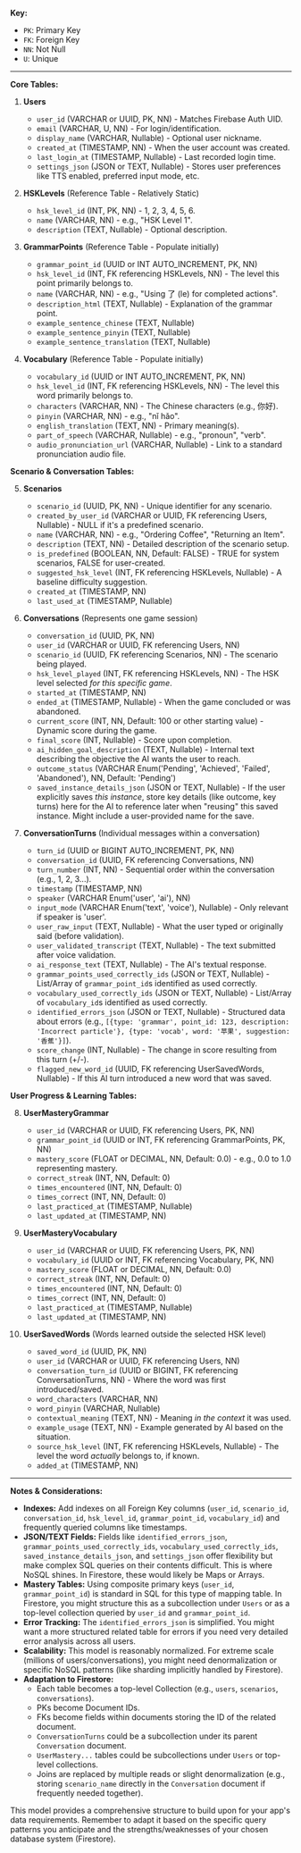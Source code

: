 **Key:**

*   `PK`: Primary Key
*   `FK`: Foreign Key
*   `NN`: Not Null
*   `U`: Unique

---

**Core Tables:**

1.  **Users**
    *   `user_id` (VARCHAR or UUID, PK, NN) - Matches Firebase Auth UID.
    *   `email` (VARCHAR, U, NN) - For login/identification.
    *   `display_name` (VARCHAR, Nullable) - Optional user nickname.
    *   `created_at` (TIMESTAMP, NN) - When the user account was created.
    *   `last_login_at` (TIMESTAMP, Nullable) - Last recorded login time.
    *   `settings_json` (JSON or TEXT, Nullable) - Stores user preferences like TTS enabled, preferred input mode, etc.

2.  **HSKLevels** (Reference Table - Relatively Static)
    *   `hsk_level_id` (INT, PK, NN) - 1, 2, 3, 4, 5, 6.
    *   `name` (VARCHAR, NN) - e.g., "HSK Level 1".
    *   `description` (TEXT, Nullable) - Optional description.

3.  **GrammarPoints** (Reference Table - Populate initially)
    *   `grammar_point_id` (UUID or INT AUTO_INCREMENT, PK, NN)
    *   `hsk_level_id` (INT, FK referencing HSKLevels, NN) - The level this point primarily belongs to.
    *   `name` (VARCHAR, NN) - e.g., "Using 了 (le) for completed actions".
    *   `description_html` (TEXT, Nullable) - Explanation of the grammar point.
    *   `example_sentence_chinese` (TEXT, Nullable)
    *   `example_sentence_pinyin` (TEXT, Nullable)
    *   `example_sentence_translation` (TEXT, Nullable)

4.  **Vocabulary** (Reference Table - Populate initially)
    *   `vocabulary_id` (UUID or INT AUTO_INCREMENT, PK, NN)
    *   `hsk_level_id` (INT, FK referencing HSKLevels, NN) - The level this word primarily belongs to.
    *   `characters` (VARCHAR, NN) - The Chinese characters (e.g., 你好).
    *   `pinyin` (VARCHAR, NN) - e.g., "nǐ hǎo".
    *   `english_translation` (TEXT, NN) - Primary meaning(s).
    *   `part_of_speech` (VARCHAR, Nullable) - e.g., "pronoun", "verb".
    *   `audio_pronunciation_url` (VARCHAR, Nullable) - Link to a standard pronunciation audio file.

**Scenario & Conversation Tables:**

5.  **Scenarios**
    *   `scenario_id` (UUID, PK, NN) - Unique identifier for any scenario.
    *   `created_by_user_id` (VARCHAR or UUID, FK referencing Users, Nullable) - NULL if it's a predefined scenario.
    *   `name` (VARCHAR, NN) - e.g., "Ordering Coffee", "Returning an Item".
    *   `description` (TEXT, NN) - Detailed description of the scenario setup.
    *   `is_predefined` (BOOLEAN, NN, Default: FALSE) - TRUE for system scenarios, FALSE for user-created.
    *   `suggested_hsk_level` (INT, FK referencing HSKLevels, Nullable) - A baseline difficulty suggestion.
    *   `created_at` (TIMESTAMP, NN)
    *   `last_used_at` (TIMESTAMP, Nullable)

6.  **Conversations** (Represents one game session)
    *   `conversation_id` (UUID, PK, NN)
    *   `user_id` (VARCHAR or UUID, FK referencing Users, NN)
    *   `scenario_id` (UUID, FK referencing Scenarios, NN) - The scenario being played.
    *   `hsk_level_played` (INT, FK referencing HSKLevels, NN) - The HSK level selected *for this specific game*.
    *   `started_at` (TIMESTAMP, NN)
    *   `ended_at` (TIMESTAMP, Nullable) - When the game concluded or was abandoned.
    *   `current_score` (INT, NN, Default: 100 or other starting value) - Dynamic score during the game.
    *   `final_score` (INT, Nullable) - Score upon completion.
    *   `ai_hidden_goal_description` (TEXT, Nullable) - Internal text describing the objective the AI wants the user to reach.
    *   `outcome_status` (VARCHAR Enum('Pending', 'Achieved', 'Failed', 'Abandoned'), NN, Default: 'Pending')
    *   `saved_instance_details_json` (JSON or TEXT, Nullable) - If the user explicitly saves *this instance*, store key details (like outcome, key turns) here for the AI to reference later when "reusing" this saved instance. Might include a user-provided name for the save.

7.  **ConversationTurns** (Individual messages within a conversation)
    *   `turn_id` (UUID or BIGINT AUTO_INCREMENT, PK, NN)
    *   `conversation_id` (UUID, FK referencing Conversations, NN)
    *   `turn_number` (INT, NN) - Sequential order within the conversation (e.g., 1, 2, 3...).
    *   `timestamp` (TIMESTAMP, NN)
    *   `speaker` (VARCHAR Enum('user', 'ai'), NN)
    *   `input_mode` (VARCHAR Enum('text', 'voice'), Nullable) - Only relevant if speaker is 'user'.
    *   `user_raw_input` (TEXT, Nullable) - What the user typed or originally said (before validation).
    *   `user_validated_transcript` (TEXT, Nullable) - The text submitted after voice validation.
    *   `ai_response_text` (TEXT, Nullable) - The AI's textual response.
    *   `grammar_points_used_correctly_ids` (JSON or TEXT, Nullable) - List/Array of `grammar_point_id`s identified as used correctly.
    *   `vocabulary_used_correctly_ids` (JSON or TEXT, Nullable) - List/Array of `vocabulary_id`s identified as used correctly.
    *   `identified_errors_json` (JSON or TEXT, Nullable) - Structured data about errors (e.g., `[{type: 'grammar', point_id: 123, description: 'Incorrect particle'}, {type: 'vocab', word: '苹果', suggestion: '香蕉'}]`).
    *   `score_change` (INT, Nullable) - The change in score resulting from this turn (+/-).
    *   `flagged_new_word_id` (UUID, FK referencing UserSavedWords, Nullable) - If this AI turn introduced a new word that was saved.

**User Progress & Learning Tables:**

8.  **UserMasteryGrammar**
    *   `user_id` (VARCHAR or UUID, FK referencing Users, PK, NN)
    *   `grammar_point_id` (UUID or INT, FK referencing GrammarPoints, PK, NN)
    *   `mastery_score` (FLOAT or DECIMAL, NN, Default: 0.0) - e.g., 0.0 to 1.0 representing mastery.
    *   `correct_streak` (INT, NN, Default: 0)
    *   `times_encountered` (INT, NN, Default: 0)
    *   `times_correct` (INT, NN, Default: 0)
    *   `last_practiced_at` (TIMESTAMP, Nullable)
    *   `last_updated_at` (TIMESTAMP, NN)

9.  **UserMasteryVocabulary**
    *   `user_id` (VARCHAR or UUID, FK referencing Users, PK, NN)
    *   `vocabulary_id` (UUID or INT, FK referencing Vocabulary, PK, NN)
    *   `mastery_score` (FLOAT or DECIMAL, NN, Default: 0.0)
    *   `correct_streak` (INT, NN, Default: 0)
    *   `times_encountered` (INT, NN, Default: 0)
    *   `times_correct` (INT, NN, Default: 0)
    *   `last_practiced_at` (TIMESTAMP, Nullable)
    *   `last_updated_at` (TIMESTAMP, NN)

10. **UserSavedWords** (Words learned outside the selected HSK level)
    *   `saved_word_id` (UUID, PK, NN)
    *   `user_id` (VARCHAR or UUID, FK referencing Users, NN)
    *   `conversation_turn_id` (UUID or BIGINT, FK referencing ConversationTurns, NN) - Where the word was first introduced/saved.
    *   `word_characters` (VARCHAR, NN)
    *   `word_pinyin` (VARCHAR, Nullable)
    *   `contextual_meaning` (TEXT, NN) - Meaning *in the context* it was used.
    *   `example_usage` (TEXT, NN) - Example generated by AI based on the situation.
    *   `source_hsk_level` (INT, FK referencing HSKLevels, Nullable) - The level the word *actually* belongs to, if known.
    *   `added_at` (TIMESTAMP, NN)

---

**Notes & Considerations:**

*   **Indexes:** Add indexes on all Foreign Key columns (`user_id`, `scenario_id`, `conversation_id`, `hsk_level_id`, `grammar_point_id`, `vocabulary_id`) and frequently queried columns like timestamps.
*   **JSON/TEXT Fields:** Fields like `identified_errors_json`, `grammar_points_used_correctly_ids`, `vocabulary_used_correctly_ids`, `saved_instance_details_json`, and `settings_json` offer flexibility but make complex SQL queries on their contents difficult. This is where NoSQL shines. In Firestore, these would likely be Maps or Arrays.
*   **Mastery Tables:** Using composite primary keys (`user_id`, `grammar_point_id`) is standard in SQL for this type of mapping table. In Firestore, you might structure this as a subcollection under `Users` or as a top-level collection queried by `user_id` and `grammar_point_id`.
*   **Error Tracking:** The `identified_errors_json` is simplified. You might want a more structured related table for errors if you need very detailed error analysis across all users.
*   **Scalability:** This model is reasonably normalized. For extreme scale (millions of users/conversations), you might need denormalization or specific NoSQL patterns (like sharding implicitly handled by Firestore).
*   **Adaptation to Firestore:**
    *   Each table becomes a top-level Collection (e.g., `users`, `scenarios`, `conversations`).
    *   PKs become Document IDs.
    *   FKs become fields within documents storing the ID of the related document.
    *   `ConversationTurns` could be a subcollection under its parent `Conversation` document.
    *   `UserMastery...` tables could be subcollections under `Users` or top-level collections.
    *   Joins are replaced by multiple reads or slight denormalization (e.g., storing `scenario_name` directly in the `Conversation` document if frequently needed together).

This model provides a comprehensive structure to build upon for your app's data requirements. Remember to adapt it based on the specific query patterns you anticipate and the strengths/weaknesses of your chosen database system (Firestore).